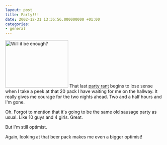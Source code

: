 ```yaml
---
layout: post
title: Party!!!
date: 2002-12-31 13:36:56.000000000 +01:00
categories:
- general
---
```

<img src="https://content.rusiczki.net/blogpics/beer_20_pack.jpg" width="200" height="150" border="0" alt="Will it be enough?" class="postimage" /> That last <a href="http://www.rusiczki.net/2002/12/31/the-new-years-eve-party/">party rant</a> begins to lose sense when I take a peek at that 20 pack I have waiting for me on the hallway. It really gives me courage for the two nights ahead. Two and a half hours and I'm gone.

Oh. Forgot to mention that it's going to be the same old sausage party as usual. Like 10 guys and 4 girls. Great.

But I'm still optimist.

Again, looking at that beer pack makes me even a bigger optimist!
